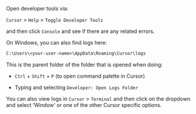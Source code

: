 Open developer tools via:

`Cursor` > `Help` > `Toggle Developer Tools`

and then click `Console` and see if there are any related errors.

On Windows, you can also find logs here:  

```txt
C:\Users\<your-user-name>\AppData\Roaming\Cursor\logs
```

This is the parent folder of the folder that is opened when doing:

 - `Ctrl` + `Shift` + `P` (to open command palette in Cursor) 
 
 - Typing and selecting `Developer: Open Logs Folder` 
 
You can also view logs in `Cursor` > `Terminal` and then click on the dropdown and select ‘Window‘ or one of the other Cursor specific options.  
